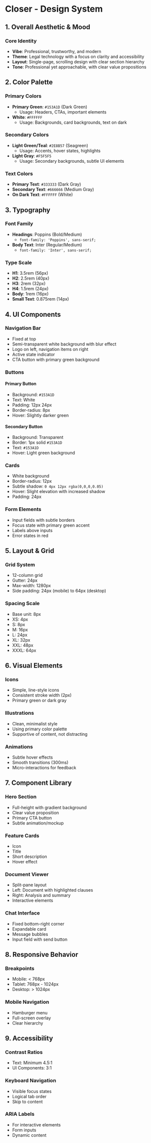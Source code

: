 # Closer - Design System

## 1. Overall Aesthetic & Mood

### Core Identity
- **Vibe**: Professional, trustworthy, and modern
- **Theme**: Legal technology with a focus on clarity and accessibility
- **Layout**: Single-page, scrolling design with clear section hierarchy
- **Tone**: Professional yet approachable, with clear value propositions

## 2. Color Palette

### Primary Colors
- **Primary Green**: `#153A1D` (Dark Green)
  - Usage: Headers, CTAs, important elements
- **White**: `#FFFFFF`
  - Usage: Backgrounds, card backgrounds, text on dark

### Secondary Colors
- **Light Green/Teal**: `#2E8B57` (Seagreen)
  - Usage: Accents, hover states, highlights
- **Light Gray**: `#F5F5F5`
  - Usage: Secondary backgrounds, subtle UI elements

### Text Colors
- **Primary Text**: `#333333` (Dark Gray)
- **Secondary Text**: `#666666` (Medium Gray)
- **On Dark Text**: `#FFFFFF` (White)

## 3. Typography

### Font Family
- **Headings**: Poppins (Bold/Medium)
  - `font-family: 'Poppins', sans-serif;`
- **Body Text**: Inter (Regular/Medium)
  - `font-family: 'Inter', sans-serif;`

### Type Scale
- **H1**: 3.5rem (56px)
- **H2**: 2.5rem (40px)
- **H3**: 2rem (32px)
- **H4**: 1.5rem (24px)
- **Body**: 1rem (16px)
- **Small Text**: 0.875rem (14px)

## 4. UI Components

### Navigation Bar
- Fixed at top
- Semi-transparent white background with blur effect
- Logo on left, navigation items on right
- Active state indicator
- CTA button with primary green background

### Buttons
#### Primary Button
- Background: `#153A1D`
- Text: White
- Padding: 12px 24px
- Border-radius: 8px
- Hover: Slightly darker green

#### Secondary Button
- Background: Transparent
- Border: 1px solid `#153A1D`
- Text: `#153A1D`
- Hover: Light green background

### Cards
- White background
- Border-radius: 12px
- Subtle shadow: `0 4px 12px rgba(0,0,0,0.05)`
- Hover: Slight elevation with increased shadow
- Padding: 24px

### Form Elements
- Input fields with subtle borders
- Focus state with primary green accent
- Labels above inputs
- Error states in red

## 5. Layout & Grid

### Grid System
- 12-column grid
- Gutter: 24px
- Max-width: 1280px
- Side padding: 24px (mobile) to 64px (desktop)

### Spacing Scale
- Base unit: 8px
- XS: 4px
- S: 8px
- M: 16px
- L: 24px
- XL: 32px
- XXL: 48px
- XXXL: 64px

## 6. Visual Elements

### Icons
- Simple, line-style icons
- Consistent stroke width (2px)
- Primary green or dark gray

### Illustrations
- Clean, minimalist style
- Using primary color palette
- Supportive of content, not distracting

### Animations
- Subtle hover effects
- Smooth transitions (300ms)
- Micro-interactions for feedback

## 7. Component Library

### Hero Section
- Full-height with gradient background
- Clear value proposition
- Primary CTA button
- Subtle animation/mockup

### Feature Cards
- Icon
- Title
- Short description
- Hover effect

### Document Viewer
- Split-pane layout
- Left: Document with highlighted clauses
- Right: Analysis and summary
- Interactive elements

### Chat Interface
- Fixed bottom-right corner
- Expandable card
- Message bubbles
- Input field with send button

## 8. Responsive Behavior

### Breakpoints
- Mobile: < 768px
- Tablet: 768px - 1024px
- Desktop: > 1024px

### Mobile Navigation
- Hamburger menu
- Full-screen overlay
- Clear hierarchy

## 9. Accessibility

### Contrast Ratios
- Text: Minimum 4.5:1
- UI Components: 3:1

### Keyboard Navigation
- Visible focus states
- Logical tab order
- Skip to content

### ARIA Labels
- For interactive elements
- Form inputs
- Dynamic content